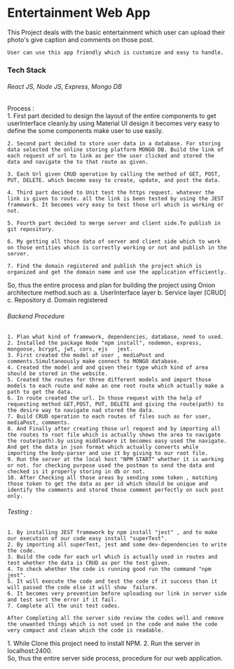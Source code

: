 <h1>Entertainment Web App</h1>

<div>
    This Project deals with the basic entertainment which user can upload their photo's give caption and comments on those post.

    User can use this app friendly which is customize and easy to handle. 
</div>

<h3>Tech Stack</h3>

<h6>React JS, Node JS, Express, Mongo DB</h6>

<div>Process :</div>

<div>
    1. First part decided to design the layout of the entire components to get userInterface cleanly.by using Material UI design it becomes very easy to define the some components make user to use easily.

    2. Second part decided to store user data in a database. For storing data selected the online storing platform MONGO DB. Build the link of each request of url to link as per the user clicked and stored the data and navigate the to that route as given.

    3. Each Url given CRUD operation by calling the method of GET, POST, PUT, DELETE. which become easy to create, update, and post the data.

    4. Third part decided to Unit test the https request. whatever the link is given to route. all the link is been tested by using the JEST framework. It becomes very easy to test those url which is working or not.

    5. Fourth part decided to merge server and client side.To publish in git repository.

    6. My getting all those data of server and client side which to work on those entities which is correctly working or not and publish in the server.

    7. Find the domain registered and publish the project which is organized and get the domain name and use the application efficiently.

 So, thus the entire process and plan for building the project using Onion architecture method.such as:
    a. UserInterface layer
    b. Service layer [CRUD]
    c. Repository 
    d. Domain registered

</div>

<div>
    <h6>Backend Procedure</h6>

    1. Plan what kind of framework, dependencies, database, need to used.
    2. Installed the package Node "npm install", nodemon, express, mongoose, bcrypt, jwt, cors, ejs   jest.
    3. First created the model of user , mediaPost and comments.Simultaneously make connect to MONGO database.
    4. Created the model and and given their type which kind of area should be stored in the website.
    5. Created the routes for three different models and import those models to each route and make an one root route which actually make a path to get the data.
    6. In route created the url. In those request with the help of requesting method GET,POST, PUT, DELETE and giving the route(path) to the desire way to navigate nad stored the data.
    7. Build CRUD operation to each routes of files such as for user, mediaPost, comments.
    8. And Finally after creating those url request and by importing all the routes to root file which is actually shows the area to navigate the route(path).by using middleware it becomes easy used the navigate. And get the data in json format which actually converts while importing the body-parser and use it by giving to our root file.
    9. Run the server at the local host "NPM START" whether it is working or not. for checking purpose used the postman to send the data and checked is it properly storing in db or not.
    10. After Checking all those areas by sending some token , matching those token to get the data as per id which should be unique and identify the comments and stored those comment perfectly on such post only.    

</div>

<div>
    <h6>Testing :</h6>

    1. By installing JEST framework by npm install "jest" , and to make our execution of our code easy install "superTest".
    2. By importing all superTest, jest amd some dev-dependencies to write the code.
    3. Build the code for each url which is actually used in routes and test whether the data is CRUD as per the test given. 
    4. To check whether the code is running good run the command "npm jest".
    5. It will execute the code and test the code if it success than it will passed the code else it will show  failure.
    6. It becomes very prevention before uploading our link in server side and test sort the error if it fail.
    7. Complete all the unit test codes. 

    After Completing all the server side review the codes well and remove the unwanted things which is not used in the code and make the code very compact and clean which the code is readable.

</div>

<div>
    1. While Clone this project need to install NPM.
    2. Run the server in localhost:2400.
</div>

<div>
    So, thus the entire server side process, procedure for our web application.
</div>